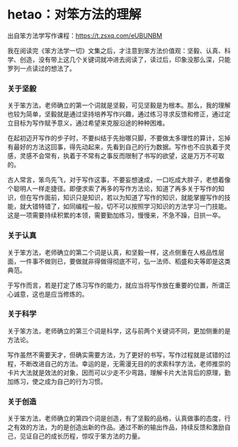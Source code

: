 # hetao：对笨方法的理解

出自笨方法学写作课程：https://t.zsxq.com/eUBUNBM


我在阅读完《笨方法学一切》文集之后，才注意到笨方法价值观：坚毅、认真、科学、创造，没有带上这几个关键词就冲进去阅读了，读过后，印象没那么深，只能罗列一点读过的想法了。

### 关于坚毅

关于笨方法，老师确立的第一个词就是坚毅，可见坚毅是为根本。那么，我的理解也较为简单，坚毅就是通过坚持培养写作兴趣，通过练习寻求反馈和修正，通过定立目标为写作赋予意义，通过希望来克服沿途的种种困难。

在起初迈开写作的步子时，不要纠结于先抬哪只脚，不要做太多理性的算计，忘掉有最好的方法这回事，得先动起来，先看到自己的行为数据。写作也不应执着于灵感，灵感不会常有，执着于不常有之事反而限制了书写的欲望，这是万万不可取的。

古人常言，笨鸟先飞，对于写作这事，不要妄想速成，一口吃成大胖子，老想着像个聪明人一样走捷径。即便求索了再多的写作方法论，知道了再多关于写作的知识，但在写作面前，知识只是知识，若以为知道了写作的知识，就能掌握写作的技能，就大错特错了，如同编程一般，切不可以按照学习知识的方法学习一门技能。这是一项需要持续积累的本领，需要勤加练习，慢慢来，不急不躁，日拱一卒。

### 关于认真

关于笨方法，老师确立的第二个词是认真，和坚毅一样，这点侧重在人格品性层面，一件事不做则已，要做就非得做得彻底不可，弘一法师、稻盛和夫等即是这类典范。

于写作而言，若是打定了练习写作的能力，就应当将写作放在重要的位置，所谓正心诚意，这也是应当修炼的。


### 关于科学

关于笨方法，老师确立的第三个词是科学，这与前两个关键词不同，更加侧重的是方法论。

写作虽然不需要天才，但确实需要方法，为了更好的书写，写作过程就是试错的过程，不断改进自己的方法。幸运的是，无需漫无目的的求索科学方法，老师推崇的卡片大法就是效法的对象，因而可以少走不少弯路，理解卡片大法背后的原理，勤加练习，使之成为自己的行为习惯。

### 关于创造

关于笨方法，老师确立的第四个词是创造，有了坚毅的品格，认真做事的态度，行之有效的方法，为的是创造出新的作品。通过不断的输出作品，持续反馈和激励自己，见证自己的成长历程，惊叹于笨方法的力量。

